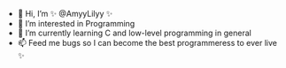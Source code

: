 - 👋 Hi, I’m ✨ @AmyyLilyy ✨
- 👀 I’m interested in Programming
- 🌱 I’m currently learning C and low-level programming in general
- 📫 Feed me bugs so I can become the best programmeress to ever live ✨

<!---
AmyyLilyy/AmyyLilyy is a ✨ special ✨ repository because its `README.md` (this file) appears on your GitHub profile.
You can click the Preview link to take a look at your changes.
--->
